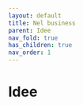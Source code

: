 ```yaml
---
layout: default
title: Nel business
parent: Idee
nav_fold: true
has_children: true
nav_order: 1
---
```


# Idee

